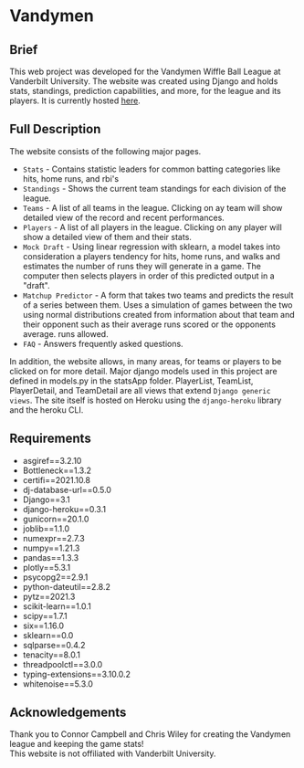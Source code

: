 # Vandymen

## Brief
This web project was developed for the Vandymen Wiffle Ball League at Vanderbilt University. 
The website was created using Django and holds stats, standings, prediction capabilities, and more, for the league and its players.
It is currently hosted [here](https://vandymen.herokuapp.com/).

## Full Description
The website consists of the following major pages.
* `Stats` - Contains statistic leaders for common batting categories like hits, home runs, and rbi's
* `Standings` - Shows the current team standings for each division of the league.
* `Teams` - A list of all teams in the league. Clicking on ay team will show detailed view of the record and recent performances.
* `Players` - A list of all players in the league. Clicking on any player will show a detailed view of them and their stats.
* `Mock Draft` - Using linear regression with sklearn, a model takes into consideration a players tendency for hits, home runs, and walks and estimates the
number of runs they will generate in a game. The computer then selects players in order of this predicted output in a "draft".
* `Matchup Predictor` - A form that takes two teams and predicts the result of a series between them. Uses a simulation of games between the two
using normal distributions created from information about that team and their opponent such as their average runs scored or the opponents average. runs allowed.
* `FAQ` - Answers frequently asked questions.

In addition, the website allows, in many areas, for teams or players to be clicked on for more detail.
Major django models used in this project are defined in models.py in the statsApp folder.
PlayerList, TeamList, PlayerDetail, and TeamDetail are all views that extend `Django generic views`. 
The site itself is hosted on Heroku using the `django-heroku` library and the heroku CLI.


## Requirements
* asgiref==3.2.10
* Bottleneck==1.3.2
* certifi==2021.10.8
* dj-database-url==0.5.0
* Django==3.1
* django-heroku==0.3.1
* gunicorn==20.1.0
* joblib==1.1.0
* numexpr==2.7.3
* numpy==1.21.3
* pandas==1.3.3
* plotly==5.3.1
* psycopg2==2.9.1
* python-dateutil==2.8.2
* pytz==2021.3
* scikit-learn==1.0.1
* scipy==1.7.1
* six==1.16.0
* sklearn==0.0
* sqlparse==0.4.2
* tenacity==8.0.1
* threadpoolctl==3.0.0
* typing-extensions==3.10.0.2
* whitenoise==5.3.0

## Acknowledgements
Thank you to Connor Campbell and Chris Wiley for creating the Vandymen league and keeping the game stats! <br>
This website is not offiliated with Vanderbilt University.


